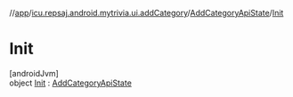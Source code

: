 //[app](../../../../index.md)/[icu.repsaj.android.mytrivia.ui.addCategory](../../index.md)/[AddCategoryApiState](../index.md)/[Init](index.md)

# Init

[androidJvm]\
object [Init](index.md) : [AddCategoryApiState](../index.md)
